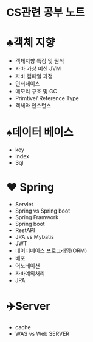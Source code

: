 # CS관련 공부 노트

# ♣️객체 지향

- 객체지향 특징 및 원칙
- 자바 가상 머신 JVM
- 자바 컴파일 과정
- 인터페이스
- 메모리 구조 및 GC
- Primtive/ Reference Type
- 객체와 인스턴스

# ♠️데이터 베이스

- key
- Index
- Sql

# ❤️ Spring

- Servlet
- Spring vs Spring boot
- Spring Framwork
- Spring boot
- RestAPI
- JPA vs Mybatis
- JWT
- 데이터베이스 프로그래밍(ORM)
- 배포
- 어노테이션
- 자바예외처리
- JPA

# ✈️Server

- cache
- WAS vs Web SERVER
